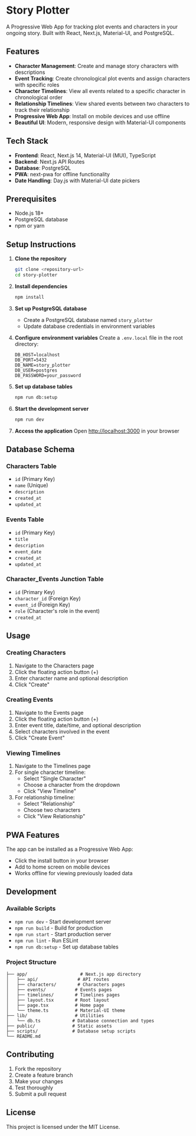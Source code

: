 # Story Plotter

A Progressive Web App for tracking plot events and characters in your ongoing story. Built with React, Next.js, Material-UI, and PostgreSQL.

## Features

- **Character Management**: Create and manage story characters with descriptions
- **Event Tracking**: Create chronological plot events and assign characters with specific roles
- **Character Timelines**: View all events related to a specific character in chronological order
- **Relationship Timelines**: View shared events between two characters to track their relationship
- **Progressive Web App**: Install on mobile devices and use offline
- **Beautiful UI**: Modern, responsive design with Material-UI components

## Tech Stack

- **Frontend**: React, Next.js 14, Material-UI (MUI), TypeScript
- **Backend**: Next.js API Routes
- **Database**: PostgreSQL
- **PWA**: next-pwa for offline functionality
- **Date Handling**: Day.js with Material-UI date pickers

## Prerequisites

- Node.js 18+ 
- PostgreSQL database
- npm or yarn

## Setup Instructions

1. **Clone the repository**
   ```bash
   git clone <repository-url>
   cd story-plotter
   ```

2. **Install dependencies**
   ```bash
   npm install
   ```

3. **Set up PostgreSQL database**
   - Create a PostgreSQL database named `story_plotter`
   - Update database credentials in environment variables

4. **Configure environment variables**
   Create a `.env.local` file in the root directory:
   ```
   DB_HOST=localhost
   DB_PORT=5432
   DB_NAME=story_plotter
   DB_USER=postgres
   DB_PASSWORD=your_password
   ```

5. **Set up database tables**
   ```bash
   npm run db:setup
   ```

6. **Start the development server**
   ```bash
   npm run dev
   ```

7. **Access the application**
   Open [http://localhost:3000](http://localhost:3000) in your browser

## Database Schema

### Characters Table
- `id` (Primary Key)
- `name` (Unique)
- `description`
- `created_at`
- `updated_at`

### Events Table
- `id` (Primary Key)
- `title`
- `description`
- `event_date`
- `created_at`
- `updated_at`

### Character_Events Junction Table
- `id` (Primary Key)
- `character_id` (Foreign Key)
- `event_id` (Foreign Key)
- `role` (Character's role in the event)
- `created_at`

## Usage

### Creating Characters
1. Navigate to the Characters page
2. Click the floating action button (+)
3. Enter character name and optional description
4. Click "Create"

### Creating Events
1. Navigate to the Events page
2. Click the floating action button (+)
3. Enter event title, date/time, and optional description
4. Select characters involved in the event
5. Click "Create Event"

### Viewing Timelines
1. Navigate to the Timelines page
2. For single character timeline:
   - Select "Single Character"
   - Choose a character from the dropdown
   - Click "View Timeline"
3. For relationship timeline:
   - Select "Relationship"
   - Choose two characters
   - Click "View Relationship"

## PWA Features

The app can be installed as a Progressive Web App:
- Click the install button in your browser
- Add to home screen on mobile devices
- Works offline for viewing previously loaded data

## Development

### Available Scripts

- `npm run dev` - Start development server
- `npm run build` - Build for production
- `npm run start` - Start production server
- `npm run lint` - Run ESLint
- `npm run db:setup` - Set up database tables

### Project Structure

```
├── app/                    # Next.js app directory
│   ├── api/               # API routes
│   ├── characters/        # Characters pages
│   ├── events/           # Events pages
│   ├── timelines/        # Timelines pages
│   ├── layout.tsx        # Root layout
│   ├── page.tsx          # Home page
│   └── theme.ts          # Material-UI theme
├── lib/                  # Utilities
│   └── db.ts            # Database connection and types
├── public/              # Static assets
├── scripts/             # Database setup scripts
└── README.md
```

## Contributing

1. Fork the repository
2. Create a feature branch
3. Make your changes
4. Test thoroughly
5. Submit a pull request

## License

This project is licensed under the MIT License. 
